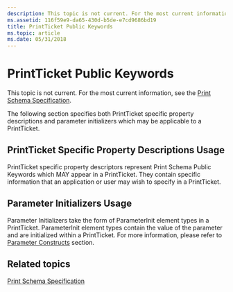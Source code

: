 ```yaml
---
description: This topic is not current. For the most current information, see the Print Schema Specification.
ms.assetid: 116f59e9-da65-430d-b5de-e7cd9686bd19
title: PrintTicket Public Keywords
ms.topic: article
ms.date: 05/31/2018
---
```


# PrintTicket Public Keywords

This topic is not current. For the most current information, see the [Print Schema Specification](https://download.microsoft.com/download/D/E/C/DECA6E6B-3E81-48E7-B7EF-6D92A547D03C/print-schema-spec-2-0.zip).

The following section specifies both PrintTicket specific property descriptions and parameter initializers which may be applicable to a PrintTicket.

## PrintTicket Specific Property Descriptions Usage

PrintTicket specific property descriptors represent Print Schema Public Keywords which MAY appear in a PrintTicket. They contain specific information that an application or user may wish to specify in a PrintTicket.

## Parameter Initializers Usage

Parameter Initializers take the form of ParameterInit element types in a PrintTicket. ParameterInit element types contain the value of the parameter and are initialized within a PrintTicket. For more information, please refer to [Parameter Constructs](parameter-constructs.md) section.

## Related topics

<dl> <dt>

[Print Schema Specification](https://download.microsoft.com/download/D/E/C/DECA6E6B-3E81-48E7-B7EF-6D92A547D03C/print-schema-spec-2-0.zip)
</dt> </dl>

 

 




